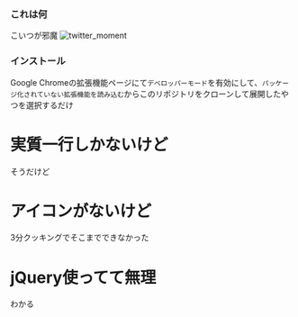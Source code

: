 ### これは何

こいつが邪魔
![twitter_moment](http://i.imgur.com/fwrGO)

### インストール

Google Chromeの拡張機能ページにて`デベロッパーモード`を有効にして、`パッケージ化されていない拡張機能を読み込む`からこのリポジトリをクローンして展開したやつを選択するだけ

# 実質一行しかないけど

そうだけど

# アイコンがないけど

3分クッキングでそこまでできなかった

# jQuery使ってて無理

わかる
